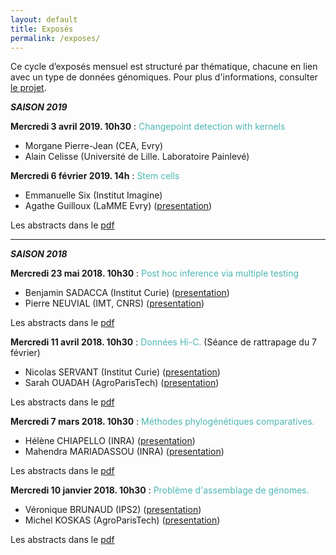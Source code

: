 ```yaml
---
layout: default
title: Exposés
permalink: /exposes/
---
```


Ce cycle d’exposés mensuel est structuré par thématique, chacune en lien avec un type de données génomiques. Pour plus d'informations, consulter [le projet](projet.md).

***SAISON 2019***

**Mercredi 3 avril 2019. 10h30** : <span style="color:rgb(75, 182, 180)">Changepoint detection with kernels</span>
- Morgane Pierre-Jean (CEA, Evry)
- Alain Celisse (Université de Lille. Laboratoire Painlevé)


**Mercredi 6 février 2019. 14h** : <span style="color:rgb(75, 182, 180)">Stem cells</span>
- Emmanuelle Six (Institut Imagine)
- Agathe Guilloux (LaMME Evry) ([presentation](guilloux.pdf))

Les abstracts dans le [pdf](ABSTRACT/5_6fevrier2019.pdf)

***

***SAISON 2018***

**Mercredi 23 mai 2018. 10h30** : <span style="color:rgb(75, 182, 180)">Post hoc inference via multiple testing</span>
- Benjamin SADACCA (Institut Curie) ([presentation](sadacca.pdf))
- Pierre NEUVIAL (IMT, CNRS) ([presentation](neuvial.pdf))

Les abstracts dans le [pdf](ABSTRACT/4_23mai.pdf)

**Mercredi 11 avril 2018. 10h30** : <span style="color:rgb(75, 182, 180)">Données Hi-C.</span> (Séance de rattrapage du 7 février)
- Nicolas SERVANT (Institut Curie) ([presentation](servant.pdf))
- Sarah OUADAH (AgroParisTech) ([presentation](ouadah.pdf))

Les abstracts dans le [pdf](ABSTRACT/2_11avril.pdf)

**Mercredi 7 mars 2018. 10h30** : <span style="color:rgb(75, 182, 180)">Méthodes phylogénétiques comparatives.</span>
- Hélène CHIAPELLO (INRA) ([presentation](chiapello_mariadassou.pdf))
- Mahendra MARIADASSOU (INRA) ([presentation](chiapello_mariadassou.pdf))

Les abstracts dans le [pdf](ABSTRACT/3_7mars.pdf)

**Mercredi 10 janvier 2018. 10h30** : <span style="color:rgb(75, 182, 180)">Problème d'assemblage de génomes.</span>
- Véronique BRUNAUD (IPS2) ([presentation](brunaud.pdf))
- Michel KOSKAS (AgroParisTech) ([presentation](koskas.pdf))

Les abstracts dans le [pdf](ABSTRACT/1_10janvier.pdf)
